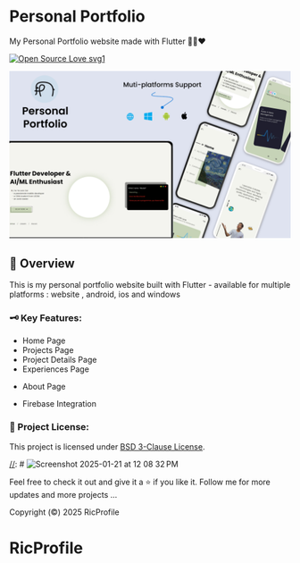 # Personal Portfolio

My Personal Portfolio website made with Flutter 🍃🍒❤️

[![Open Source Love svg1](https://badges.frapsoft.com/os/v3/open-source.svg?v=103)](#)


![Project Thumbnail](assets/images/thumbnails/portfolio_thumbnail.png)

## 📑 Overview

This is my personal portfolio website built with Flutter - available for multiple platforms : website , android, ios and windows


### 🗝️ Key Features: 
- Home Page
- Projects Page
- Project Details Page
- Experiences Page

[//]: # (- Certificates Page)
- About Page

[//]: # (- Contact Me Page)
- Firebase Integration

[//]: # (### 🔗 Preview Links:)

[//]: # ()
[//]: # (- 🕸️ [Web Version: https://ye-lwin-oo.vercel.app]&#40;https://ye-lwin-oo.vercel.app&#41;)

[//]: # (- 📱 [Mobile Version]&#40;http://u.pc.cd/oJ17&#41;)

### 🪪 Project License:
This project is licensed under [BSD 3-Clause License](LICENSE).

[//]: # (### Want a short preview?)

[//]: # ()
[//]: # (![Walkghrough video]&#40;assets/images/thumbnails/portfolio_peek.gif&#41;)
[//]: # ![Screenshot 2025-01-21 at 12 08 32 PM](https://github.com/user-attachments/assets/b4d0039c-ce4a-49f1-9815-c8294884e89c)



Feel free to check it out and give it a ⭐ if you like it. 
Follow me for more updates and more projects ...

Copyright (©️) 2025 RicProfile
# RicProfile
